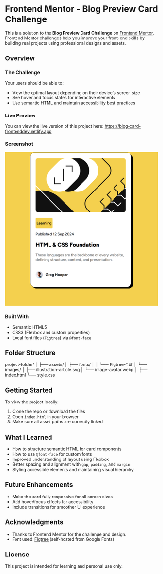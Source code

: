 # Frontend Mentor - Blog Preview Card Challenge

This is a solution to the **Blog Preview Card Challenge** on [Frontend Mentor](https://www.frontendmentor.io/). Frontend Mentor challenges help you improve your front-end skills by building real projects using professional designs and assets.

##  Overview

###  The Challenge

Your users should be able to:

- View the optimal layout depending on their device's screen size
- See hover and focus states for interactive elements
- Use semantic HTML and maintain accessibility best practices

### Live Preview
You can view the live version of this project here: https://blog-card-frontenddev.netlify.app


###  Screenshot

![Blog Post Card Screenshot](./assets/images/card-preview.png)

###  Built With

- Semantic HTML5
- CSS3 (Flexbox and custom properties)
- Local font files (`Figtree`) via `@font-face`

##  Folder Structure

project-folder/ │
                ├── assets/ │
                            ├── fonts/ │ 
                                       │ └── Figtree-*.ttf 
                            │
                            └── images/ │ ├── illustration-article.svg │ └── image-avatar.webp
                │
                ├── index.html
                └── style.css


##  Getting Started

To view the project locally:

1. Clone the repo or download the files
2. Open `index.html` in your browser
3. Make sure all asset paths are correctly linked

##  What I Learned

- How to structure semantic HTML for card components
- How to use `@font-face` for custom fonts
- Improved understanding of layout using Flexbox
- Better spacing and alignment with `gap`, `padding`, and `margin`
- Styling accessible elements and maintaining visual hierarchy

##  Future Enhancements

- Make the card fully responsive for all screen sizes
- Add hover/focus effects for accessibility
- Include transitions for smoother UI experience

##  Acknowledgments

- Thanks to [Frontend Mentor](https://www.frontendmentor.io/) for the challenge and design.
- Font used: [Figtree](https://fonts.google.com/specimen/Figtree) (self-hosted from Google Fonts)

##  License

This project is intended for learning and personal use only.

